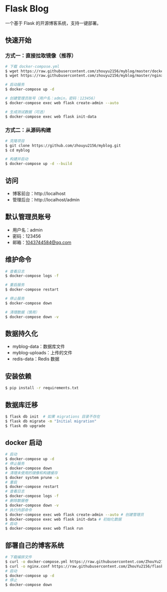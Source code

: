 # Flask Blog

一个基于 Flask 的开源博客系统，支持一键部署。

## 快速开始

### 方式一：直接拉取镜像（推荐）

```bash
# 下载 docker-compose.yml
$ wget https://raw.githubusercontent.com/zhouyu2156/myblog/master/docker-compose.yml
$ wget https://raw.githubusercontent.com/zhouyu2156/myblog/master/nginx.conf

# 启动服务
$ docker-compose up -d

# 创建管理员账号（用户名：admin，密码：123456）
$ docker-compose exec web flask create-admin --auto

# 生成测试数据（可选）
$ docker-compose exec web flask init-data
```

### 方式二：从源码构建

```bash
# 克隆项目
$ git clone https://github.com/zhouyu2156/myblog.git
$ cd myblog

# 构建并启动
$ docker-compose up -d --build
```

## 访问

- 博客前台：http://localhost
- 管理后台：http://localhost/admin

## 默认管理员账号
- 用户名：admin
- 密码：123456
- 邮箱：1043744584@qq.com

## 维护命令

```bash
# 查看日志
$ docker-compose logs -f

# 重启服务
$ docker-compose restart

# 停止服务
$ docker-compose down

# 清理数据（慎用）
$ docker-compose down -v
```

## 数据持久化
- myblog-data：数据库文件
- myblog-uploads：上传的文件
- redis-data：Redis 数据

## 安装依赖

```bash
$ pip install -r requirements.txt
```

## 数据库迁移
```bash
$ flask db init  # 如果 migrations 目录不存在
$ flask db migrate -m "Initial migration"
$ flask db upgrade
```


## docker 启动
```bash
# 启动
$ docker-compose up -d
# 停止服务
$ docker-compose down
# 清理未使用的镜像和构建缓存
$ docker system prune -a
# 重启
$ docker-compose restart
# 查看日志
$ docker-compose logs -f
# 删除数据卷
$ docker-compose down -v
# 执行内部命令
$ docker-compose exec web flask create-admin --auto # 创建管理员
$ docker-compose exec web flask init-data # 初始化数据
# 启动
$ docker-compose exec web flask run
```


## 部署自己的博客系统
```bash
# 下载编排文件
$ curl -o docker-compose.yml https://raw.githubusercontent.com/ZhouYu2156/flaskblog/master/docker-compose.yml
$ curl -o nginx.conf https://raw.githubusercontent.com/ZhouYu2156/flaskblog/master/nginx.conf
# 启动
$ docker-compose up -d
# 停止
$ docker-compose down
```
